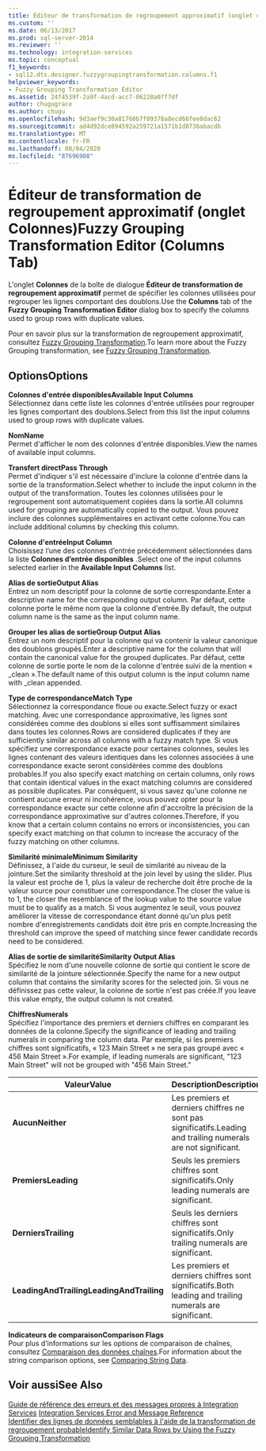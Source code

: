 ```yaml
---
title: Éditeur de transformation de regroupement approximatif (onglet colonnes) | Microsoft Docs
ms.custom: ''
ms.date: 06/13/2017
ms.prod: sql-server-2014
ms.reviewer: ''
ms.technology: integration-services
ms.topic: conceptual
f1_keywords:
- sql12.dts.designer.fuzzygroupingtransformation.columns.f1
helpviewer_keywords:
- Fuzzy Grouping Transformation Editor
ms.assetid: 24f4539f-2a9f-4acd-acc7-06228a07f7df
author: chugugrace
ms.author: chugu
ms.openlocfilehash: 9d3aef9c30a81760b7f09378a8ecd66fee0dac62
ms.sourcegitcommit: ad4d92dce894592a259721a1571b1d8736abacdb
ms.translationtype: MT
ms.contentlocale: fr-FR
ms.lasthandoff: 08/04/2020
ms.locfileid: "87696988"
---
```

# <a name="fuzzy-grouping-transformation-editor-columns-tab"></a><span data-ttu-id="34a91-102">Éditeur de transformation de regroupement approximatif (onglet Colonnes)</span><span class="sxs-lookup"><span data-stu-id="34a91-102">Fuzzy Grouping Transformation Editor (Columns Tab)</span></span>
  <span data-ttu-id="34a91-103">L'onglet **Colonnes** de la boîte de dialogue **Éditeur de transformation de regroupement approximatif** permet de spécifier les colonnes utilisées pour regrouper les lignes comportant des doublons.</span><span class="sxs-lookup"><span data-stu-id="34a91-103">Use the **Columns** tab of the **Fuzzy Grouping Transformation Editor** dialog box to specify the columns used to group rows with duplicate values.</span></span>  
  
 <span data-ttu-id="34a91-104">Pour en savoir plus sur la transformation de regroupement approximatif, consultez [Fuzzy Grouping Transformation](data-flow/transformations/fuzzy-grouping-transformation.md).</span><span class="sxs-lookup"><span data-stu-id="34a91-104">To learn more about the Fuzzy Grouping transformation, see [Fuzzy Grouping Transformation](data-flow/transformations/fuzzy-grouping-transformation.md).</span></span>  
  
## <a name="options"></a><span data-ttu-id="34a91-105">Options</span><span class="sxs-lookup"><span data-stu-id="34a91-105">Options</span></span>  
 <span data-ttu-id="34a91-106">**Colonnes d'entrée disponibles**</span><span class="sxs-lookup"><span data-stu-id="34a91-106">**Available Input Columns**</span></span>  
 <span data-ttu-id="34a91-107">Sélectionnez dans cette liste les colonnes d'entrée utilisées pour regrouper les lignes comportant des doublons.</span><span class="sxs-lookup"><span data-stu-id="34a91-107">Select from this list the input columns used to group rows with duplicate values.</span></span>  
  
 <span data-ttu-id="34a91-108">**Nom**</span><span class="sxs-lookup"><span data-stu-id="34a91-108">**Name**</span></span>  
 <span data-ttu-id="34a91-109">Permet d'afficher le nom des colonnes d'entrée disponibles.</span><span class="sxs-lookup"><span data-stu-id="34a91-109">View the names of available input columns.</span></span>  
  
 <span data-ttu-id="34a91-110">**Transfert direct**</span><span class="sxs-lookup"><span data-stu-id="34a91-110">**Pass Through**</span></span>  
 <span data-ttu-id="34a91-111">Permet d'indiquer s'il est nécessaire d'inclure la colonne d'entrée dans la sortie de la transformation.</span><span class="sxs-lookup"><span data-stu-id="34a91-111">Select whether to include the input column in the output of the transformation.</span></span> <span data-ttu-id="34a91-112">Toutes les colonnes utilisées pour le regroupement sont automatiquement copiées dans la sortie.</span><span class="sxs-lookup"><span data-stu-id="34a91-112">All columns used for grouping are automatically copied to the output.</span></span> <span data-ttu-id="34a91-113">Vous pouvez inclure des colonnes supplémentaires en activant cette colonne.</span><span class="sxs-lookup"><span data-stu-id="34a91-113">You can include additional columns by checking this column.</span></span>  
  
 <span data-ttu-id="34a91-114">**Colonne d'entrée**</span><span class="sxs-lookup"><span data-stu-id="34a91-114">**Input Column**</span></span>  
 <span data-ttu-id="34a91-115">Choisissez l’une des colonnes d’entrée précédemment sélectionnées dans la liste **Colonnes d’entrée disponibles** .</span><span class="sxs-lookup"><span data-stu-id="34a91-115">Select one of the input columns selected earlier in the **Available Input Columns** list.</span></span>  
  
 <span data-ttu-id="34a91-116">**Alias de sortie**</span><span class="sxs-lookup"><span data-stu-id="34a91-116">**Output Alias**</span></span>  
 <span data-ttu-id="34a91-117">Entrez un nom descriptif pour la colonne de sortie correspondante.</span><span class="sxs-lookup"><span data-stu-id="34a91-117">Enter a descriptive name for the corresponding output column.</span></span> <span data-ttu-id="34a91-118">Par défaut, cette colonne porte le même nom que la colonne d'entrée.</span><span class="sxs-lookup"><span data-stu-id="34a91-118">By default, the output column name is the same as the input column name.</span></span>  
  
 <span data-ttu-id="34a91-119">**Grouper les alias de sortie**</span><span class="sxs-lookup"><span data-stu-id="34a91-119">**Group Output Alias**</span></span>  
 <span data-ttu-id="34a91-120">Entrez un nom descriptif pour la colonne qui va contenir la valeur canonique des doublons groupés.</span><span class="sxs-lookup"><span data-stu-id="34a91-120">Enter a descriptive name for the column that will contain the canonical value for the grouped duplicates.</span></span> <span data-ttu-id="34a91-121">Par défaut, cette colonne de sortie porte le nom de la colonne d'entrée suivi de la mention « _clean ».</span><span class="sxs-lookup"><span data-stu-id="34a91-121">The default name of this output column is the input column name with _clean appended.</span></span>  
  
 <span data-ttu-id="34a91-122">**Type de correspondance**</span><span class="sxs-lookup"><span data-stu-id="34a91-122">**Match Type**</span></span>  
 <span data-ttu-id="34a91-123">Sélectionnez la correspondance floue ou exacte.</span><span class="sxs-lookup"><span data-stu-id="34a91-123">Select fuzzy or exact matching.</span></span> <span data-ttu-id="34a91-124">Avec une correspondance approximative, les lignes sont considérées comme des doublons si elles sont suffisamment similaires dans toutes les colonnes.</span><span class="sxs-lookup"><span data-stu-id="34a91-124">Rows are considered duplicates if they are sufficiently similar across all columns with a fuzzy match type.</span></span> <span data-ttu-id="34a91-125">Si vous spécifiez une correspondance exacte pour certaines colonnes, seules les lignes contenant des valeurs identiques dans les colonnes associées à une correspondance exacte seront considérées comme des doublons probables.</span><span class="sxs-lookup"><span data-stu-id="34a91-125">If you also specify exact matching on certain columns, only rows that contain identical values in the exact matching columns are considered as possible duplicates.</span></span> <span data-ttu-id="34a91-126">Par conséquent, si vous savez qu'une colonne ne contient aucune erreur ni incohérence, vous pouvez opter pour la correspondance exacte sur cette colonne afin d'accroître la précision de la correspondance approximative sur d'autres colonnes.</span><span class="sxs-lookup"><span data-stu-id="34a91-126">Therefore, if you know that a certain column contains no errors or inconsistencies, you can specify exact matching on that column to increase the accuracy of the fuzzy matching on other columns.</span></span>  
  
 <span data-ttu-id="34a91-127">**Similarité minimale**</span><span class="sxs-lookup"><span data-stu-id="34a91-127">**Minimum Similarity**</span></span>  
 <span data-ttu-id="34a91-128">Définissez, à l'aide du curseur, le seuil de similarité au niveau de la jointure.</span><span class="sxs-lookup"><span data-stu-id="34a91-128">Set the similarity threshold at the join level by using the slider.</span></span> <span data-ttu-id="34a91-129">Plus la valeur est proche de 1, plus la valeur de recherche doit être proche de la valeur source pour constituer une correspondance.</span><span class="sxs-lookup"><span data-stu-id="34a91-129">The closer the value is to 1, the closer the resemblance of the lookup value to the source value must be to qualify as a match.</span></span> <span data-ttu-id="34a91-130">Si vous augmentez le seuil, vous pouvez améliorer la vitesse de correspondance étant donné qu'un plus petit nombre d'enregistrements candidats doit être pris en compte.</span><span class="sxs-lookup"><span data-stu-id="34a91-130">Increasing the threshold can improve the speed of matching since fewer candidate records need to be considered.</span></span>  
  
 <span data-ttu-id="34a91-131">**Alias de sortie de similarité**</span><span class="sxs-lookup"><span data-stu-id="34a91-131">**Similarity Output Alias**</span></span>  
 <span data-ttu-id="34a91-132">Spécifiez le nom d'une nouvelle colonne de sortie qui contient le score de similarité de la jointure sélectionnée.</span><span class="sxs-lookup"><span data-stu-id="34a91-132">Specify the name for a new output column that contains the similarity scores for the selected join.</span></span> <span data-ttu-id="34a91-133">Si vous ne définissez pas cette valeur, la colonne de sortie n'est pas créée.</span><span class="sxs-lookup"><span data-stu-id="34a91-133">If you leave this value empty, the output column is not created.</span></span>  
  
 <span data-ttu-id="34a91-134">**Chiffres**</span><span class="sxs-lookup"><span data-stu-id="34a91-134">**Numerals**</span></span>  
 <span data-ttu-id="34a91-135">Spécifiez l'importance des premiers et derniers chiffres en comparant les données de la colonne.</span><span class="sxs-lookup"><span data-stu-id="34a91-135">Specify the significance of leading and trailing numerals in comparing the column data.</span></span> <span data-ttu-id="34a91-136">Par exemple, si les premiers chiffres sont significatifs, « 123 Main Street » ne sera pas groupé avec « 456 Main Street ».</span><span class="sxs-lookup"><span data-stu-id="34a91-136">For example, if leading numerals are significant, "123 Main Street" will not be grouped with "456 Main Street."</span></span>  
  
|<span data-ttu-id="34a91-137">Valeur</span><span class="sxs-lookup"><span data-stu-id="34a91-137">Value</span></span>|<span data-ttu-id="34a91-138">Description</span><span class="sxs-lookup"><span data-stu-id="34a91-138">Description</span></span>|  
|-----------|-----------------|  
|<span data-ttu-id="34a91-139">**Aucun**</span><span class="sxs-lookup"><span data-stu-id="34a91-139">**Neither**</span></span>|<span data-ttu-id="34a91-140">Les premiers et derniers chiffres ne sont pas significatifs.</span><span class="sxs-lookup"><span data-stu-id="34a91-140">Leading and trailing numerals are not significant.</span></span>|  
|<span data-ttu-id="34a91-141">**Premiers**</span><span class="sxs-lookup"><span data-stu-id="34a91-141">**Leading**</span></span>|<span data-ttu-id="34a91-142">Seuls les premiers chiffres sont significatifs.</span><span class="sxs-lookup"><span data-stu-id="34a91-142">Only leading numerals are significant.</span></span>|  
|<span data-ttu-id="34a91-143">**Derniers**</span><span class="sxs-lookup"><span data-stu-id="34a91-143">**Trailing**</span></span>|<span data-ttu-id="34a91-144">Seuls les derniers chiffres sont significatifs.</span><span class="sxs-lookup"><span data-stu-id="34a91-144">Only trailing numerals are significant.</span></span>|  
|<span data-ttu-id="34a91-145">**LeadingAndTrailing**</span><span class="sxs-lookup"><span data-stu-id="34a91-145">**LeadingAndTrailing**</span></span>|<span data-ttu-id="34a91-146">Les premiers et derniers chiffres sont significatifs.</span><span class="sxs-lookup"><span data-stu-id="34a91-146">Both leading and trailing numerals are significant.</span></span>|  
  
 <span data-ttu-id="34a91-147">**Indicateurs de comparaison**</span><span class="sxs-lookup"><span data-stu-id="34a91-147">**Comparison Flags**</span></span>  
 <span data-ttu-id="34a91-148">Pour plus d’informations sur les options de comparaison de chaînes, consultez [Comparaison des données chaînes](data-flow/comparing-string-data.md).</span><span class="sxs-lookup"><span data-stu-id="34a91-148">For information about the string comparison options, see [Comparing String Data](data-flow/comparing-string-data.md).</span></span>  
  
## <a name="see-also"></a><span data-ttu-id="34a91-149">Voir aussi</span><span class="sxs-lookup"><span data-stu-id="34a91-149">See Also</span></span>  
 <span data-ttu-id="34a91-150">[Guide de référence des erreurs et des messages propres à Integration Services](../../2014/integration-services/integration-services-error-and-message-reference.md) </span><span class="sxs-lookup"><span data-stu-id="34a91-150">[Integration Services Error and Message Reference](../../2014/integration-services/integration-services-error-and-message-reference.md) </span></span>  
 [<span data-ttu-id="34a91-151">Identifier des lignes de données semblables à l'aide de la transformation de regroupement probable</span><span class="sxs-lookup"><span data-stu-id="34a91-151">Identify Similar Data Rows by Using the Fuzzy Grouping Transformation</span></span>](data-flow/transformations/identify-similar-data-rows-by-using-the-fuzzy-grouping-transformation.md)  
  
  
